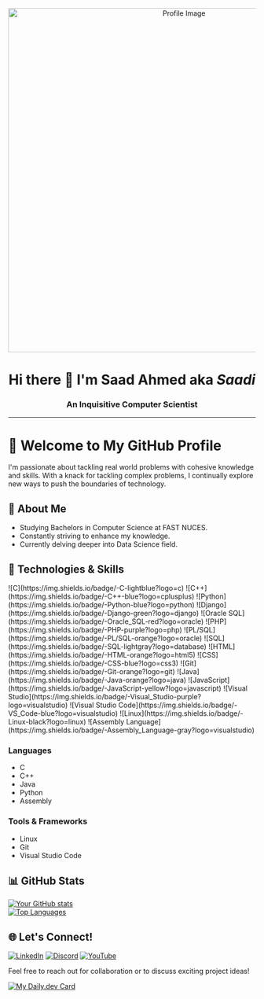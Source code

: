 <div align="center">
    <img src="https://github.com/user-attachments/assets/f1a451aa-689b-4602-933f-431220bb3ad4" alt="Profile Image" style="width: 700px;"/>
</div>

<h1 align="center">
  Hi there 👋 I'm Saad Ahmed aka <em>Saadi</em>
</h1>

<h3 align="center">
An Inquisitive Computer Scientist
</h3>

---
# 🌟 Welcome to My GitHub Profile  

I'm passionate about tackling real world problems with cohesive knowledge and skills. With a knack for tackling complex problems, I continually explore new ways to push the boundaries of technology.

## 💼 About Me  

- Studying Bachelors in Computer Science at FAST NUCES.
- Constantly striving to enhance my knowledge.  
- Currently delving deeper into Data Science field.  

## 🚀 Technologies & Skills  

<div style="display: grid; grid-template-columns: repeat(auto-fit, minmax(200px, 1fr)); grid-gap: 10px;">
![C](https://img.shields.io/badge/-C-lightblue?logo=c)
![C++](https://img.shields.io/badge/-C++-blue?logo=cplusplus)
![Python](https://img.shields.io/badge/-Python-blue?logo=python)
![Django](https://img.shields.io/badge/-Django-green?logo=django)
![Oracle SQL](https://img.shields.io/badge/-Oracle_SQL-red?logo=oracle)
![PHP](https://img.shields.io/badge/-PHP-purple?logo=php)
![PL/SQL](https://img.shields.io/badge/-PL/SQL-orange?logo=oracle)
![SQL](https://img.shields.io/badge/-SQL-lightgray?logo=database)
![HTML](https://img.shields.io/badge/-HTML-orange?logo=html5)
![CSS](https://img.shields.io/badge/-CSS-blue?logo=css3)
![Git](https://img.shields.io/badge/-Git-orange?logo=git)
![Java](https://img.shields.io/badge/-Java-orange?logo=java)
![JavaScript](https://img.shields.io/badge/-JavaScript-yellow?logo=javascript)
![Visual Studio](https://img.shields.io/badge/-Visual_Studio-purple?logo=visualstudio)
![Visual Studio Code](https://img.shields.io/badge/-VS_Code-blue?logo=visualstudio)
![Linux](https://img.shields.io/badge/-Linux-black?logo=linux)
![Assembly Language](https://img.shields.io/badge/-Assembly_Language-gray?logo=visualstudio)
</div>


### **Languages**  
- C
- C++  
- Java  
- Python  
- Assembly  

### **Tools & Frameworks**  
- Linux  
- Git  
- Visual Studio Code  

## 📊 GitHub Stats  

[![Your GitHub stats](https://github-readme-stats.vercel.app/api?username=Saadi-Codes&show_icons=true&theme=radical)](https://github.com/Saadi-Codes)  
[![Top Languages](https://github-readme-stats.vercel.app/api/top-langs/?username=Saadi-Codes&layout=compact&theme=radical)](https://github.com/Saadi-Codes)  

## 🌐 Let's Connect!

[![LinkedIn](https://img.shields.io/badge/LinkedIn-blue?logo=linkedin)](https://www.linkedin.com/in/saad-ahmed-668372261)
[![Discord](https://img.shields.io/badge/Discord-blue?logo=discord)](https://discord.com/channels/@me)
[![YouTube](https://img.shields.io/badge/-YouTube-red?logo=youtube)](https://www.youtube.com/@saadahmed7824)

Feel free to reach out for collaboration or to discuss exciting project ideas!  

[![My Daily.dev Card](https://api.daily.dev/devcards/v2/VIEIZuFntuXb6su7nTg8M.png?type=default&r=ycn)](https://app.daily.dev/saadahmed22)





